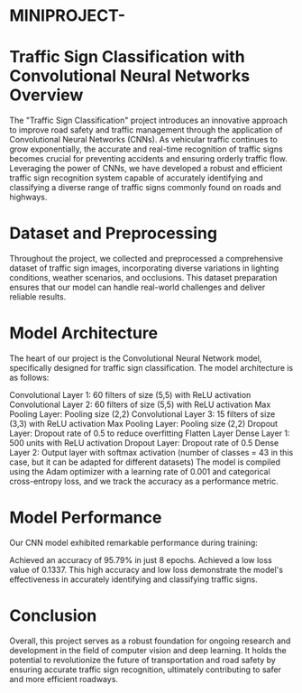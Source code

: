 # MINIPROJECT-
# Traffic Sign Classification with Convolutional Neural Networks Overview
The "Traffic Sign Classification" project introduces an innovative approach to improve road safety and traffic management through the application of Convolutional Neural Networks (CNNs). As vehicular traffic continues to grow exponentially, the accurate and real-time recognition of traffic signs becomes crucial for preventing accidents and ensuring orderly traffic flow. Leveraging the power of CNNs, we have developed a robust and efficient traffic sign recognition system capable of accurately identifying and classifying a diverse range of traffic signs commonly found on roads and highways.

# Dataset and Preprocessing
Throughout the project, we collected and preprocessed a comprehensive dataset of traffic sign images, incorporating diverse variations in lighting conditions, weather scenarios, and occlusions. This dataset preparation ensures that our model can handle real-world challenges and deliver reliable results.

# Model Architecture
The heart of our project is the Convolutional Neural Network model, specifically designed for traffic sign classification. The model architecture is as follows:

Convolutional Layer 1: 60 filters of size (5,5) with ReLU activation
Convolutional Layer 2: 60 filters of size (5,5) with ReLU activation
Max Pooling Layer: Pooling size (2,2)
Convolutional Layer 3: 15 filters of size (3,3) with ReLU activation
Max Pooling Layer: Pooling size (2,2)
Dropout Layer: Dropout rate of 0.5 to reduce overfitting
Flatten Layer
Dense Layer 1: 500 units with ReLU activation
Dropout Layer: Dropout rate of 0.5
Dense Layer 2: Output layer with softmax activation (number of classes = 43 in this case, but it can be adapted for different datasets)
The model is compiled using the Adam optimizer with a learning rate of 0.001 and categorical cross-entropy loss, and we track the accuracy as a performance metric.

# Model Performance
Our CNN model exhibited remarkable performance during training:

Achieved an accuracy of 95.79% in just 8 epochs.
Achieved a low loss value of 0.1337.
This high accuracy and low loss demonstrate the model's effectiveness in accurately identifying and classifying traffic signs.

# Conclusion
Overall, this project serves as a robust foundation for ongoing research and development in the field of computer vision and deep learning. It holds the potential to revolutionize the future of transportation and road safety by ensuring accurate traffic sign recognition, ultimately contributing to safer and more efficient roadways.
